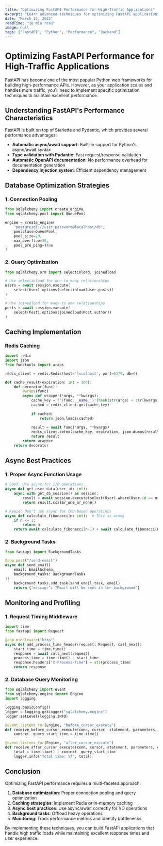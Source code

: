 ```yaml
---
title: "Optimizing FastAPI Performance for High-Traffic Applications"
excerpt: "Learn advanced techniques for optimizing FastAPI applications to handle high traffic loads, including async/await patterns, database optimizations, and caching strategies."
date: "March 15, 2023"
readTime: "10 min read"
image: null
tags: ["FastAPI", "Python", "Performance", "Backend"]
---
```


# Optimizing FastAPI Performance for High-Traffic Applications

FastAPI has become one of the most popular Python web frameworks for building high-performance APIs. However, as your application scales and handles more traffic, you'll need to implement specific optimization techniques to maintain excellent performance.

## Understanding FastAPI's Performance Characteristics

FastAPI is built on top of Starlette and Pydantic, which provides several performance advantages:

- **Automatic async/await support**: Built-in support for Python's async/await syntax
- **Type validation with Pydantic**: Fast request/response validation
- **Automatic OpenAPI documentation**: No performance overhead for documentation generation
- **Dependency injection system**: Efficient dependency management

## Database Optimization Strategies

### 1. Connection Pooling

```python
from sqlalchemy import create_engine
from sqlalchemy.pool import QueuePool

engine = create_engine(
    "postgresql://user:password@localhost/db",
    poolclass=QueuePool,
    pool_size=20,
    max_overflow=30,
    pool_pre_ping=True
)
```

### 2. Query Optimization

```python
from sqlalchemy.orm import selectinload, joinedload

# Use selectinload for one-to-many relationships
users = await session.execute(
    select(User).options(selectinload(User.posts))
)

# Use joinedload for many-to-one relationships
posts = await session.execute(
    select(Post).options(joinedload(Post.author))
)
```

## Caching Implementation

### Redis Caching

```python
import redis
import json
from functools import wraps

redis_client = redis.Redis(host='localhost', port=6379, db=0)

def cache_result(expiration: int = 300):
    def decorator(func):
        @wraps(func)
        async def wrapper(*args, **kwargs):
            cache_key = f"{func.__name__}:{hash(str(args) + str(kwargs))}"
            cached = redis_client.get(cache_key)
            
            if cached:
                return json.loads(cached)
            
            result = await func(*args, **kwargs)
            redis_client.setex(cache_key, expiration, json.dumps(result))
            return result
        return wrapper
    return decorator
```

## Async Best Practices

### 1. Proper Async Function Usage

```python
# Good: Use async for I/O operations
async def get_user_data(user_id: int):
    async with get_db_session() as session:
        result = await session.execute(select(User).where(User.id == user_id))
        return result.scalar_one_or_none()

# Avoid: Don't use async for CPU-bound operations
async def calculate_fibonacci(n: int):  # This is wrong
    if n <= 1:
        return n
    return await calculate_fibonacci(n-1) + await calculate_fibonacci(n-2)
```

### 2. Background Tasks

```python
from fastapi import BackgroundTasks

@app.post("/send-email")
async def send_email(
    email: EmailSchema,
    background_tasks: BackgroundTasks
):
    background_tasks.add_task(send_email_task, email)
    return {"message": "Email will be sent in the background"}
```

## Monitoring and Profiling

### 1. Request Timing Middleware

```python
import time
from fastapi import Request

@app.middleware("http")
async def add_process_time_header(request: Request, call_next):
    start_time = time.time()
    response = await call_next(request)
    process_time = time.time() - start_time
    response.headers["X-Process-Time"] = str(process_time)
    return response
```

### 2. Database Query Monitoring

```python
from sqlalchemy import event
from sqlalchemy.engine import Engine
import logging

logging.basicConfig()
logger = logging.getLogger("sqlalchemy.engine")
logger.setLevel(logging.INFO)

@event.listens_for(Engine, "before_cursor_execute")
def receive_before_cursor_execute(conn, cursor, statement, parameters, context, executemany):
    context._query_start_time = time.time()

@event.listens_for(Engine, "after_cursor_execute")
def receive_after_cursor_execute(conn, cursor, statement, parameters, context, executemany):
    total = time.time() - context._query_start_time
    logger.info("Total time: %f", total)
```

## Conclusion

Optimizing FastAPI performance requires a multi-faceted approach:

1. **Database optimization**: Proper connection pooling and query optimization
2. **Caching strategies**: Implement Redis or in-memory caching
3. **Async best practices**: Use async/await correctly for I/O operations
4. **Background tasks**: Offload heavy operations
5. **Monitoring**: Track performance metrics and identify bottlenecks

By implementing these techniques, you can build FastAPI applications that handle high traffic loads while maintaining excellent response times and user experience.
